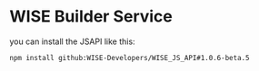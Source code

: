 # WISE Builder Service

you can install the JSAPI like this:

```SH
npm install github:WISE-Developers/WISE_JS_API#1.0.6-beta.5
```

